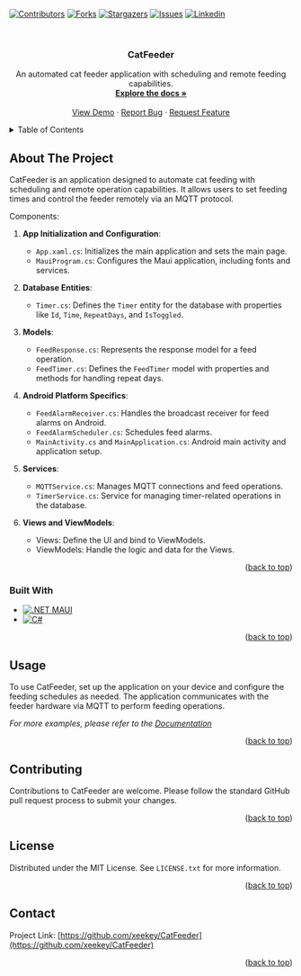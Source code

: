 <a name="readme-top"></a>
[![Contributors][contributors-shield]][contributors-url]
[![Forks][forks-shield]][forks-url]
[![Stargazers][stars-shield]][stars-url]
[![Issues][issues-shield]][issues-url]
[![Linkedin][linkedin-shield]][linkedin-url]

<!-- PROJECT LOGO -->
<br />
<div align="center">
  <!--<a href="https://github.com/xeekey/CatFeeder">
    <img src="images/logo.png" alt="Logo" width="80" height="80">
  </a> -->

<h3 align="center">CatFeeder</h3>

  <p align="center">
    An automated cat feeder application with scheduling and remote feeding capabilities.
    <br />
    <a href="https://github.com/xeekey/CatFeeder"><strong>Explore the docs »</strong></a>
    <br />
    <br />
    <a href="https://github.com/xeekey/CatFeeder">View Demo</a>
    ·
    <a href="https://github.com/xeekey/CatFeeder/issues">Report Bug</a>
    ·
    <a href="https://github.com/xeekey/CatFeeder/issues">Request Feature</a>
  </p>
</div>

<!-- TABLE OF CONTENTS -->
<details>
  <summary>Table of Contents</summary>
  <ol>
    <li>
      <a href="#about-the-project">About The Project</a>
      <ul>
        <li><a href="#built-with">Built With</a></li>
      </ul>
    </li>
    <li><a href="#usage">Usage</a></li>
    <li><a href="#contributing">Contributing</a></li>
    <li><a href="#license">License</a></li>
    <li><a href="#contact">Contact</a></li>
  </ol>
</details>

<!-- ABOUT THE PROJECT -->
## About The Project

CatFeeder is an application designed to automate cat feeding with scheduling and remote operation capabilities. It allows users to set feeding times and control the feeder remotely via an MQTT protocol.

Components:
1. **App Initialization and Configuration**:
   - `App.xaml.cs`: Initializes the main application and sets the main page.
   - `MauiProgram.cs`: Configures the Maui application, including fonts and services.

2. **Database Entities**:
   - `Timer.cs`: Defines the `Timer` entity for the database with properties like `Id`, `Time`, `RepeatDays`, and `IsToggled`.

3. **Models**:
   - `FeedResponse.cs`: Represents the response model for a feed operation.
   - `FeedTimer.cs`: Defines the `FeedTimer` model with properties and methods for handling repeat days.

4. **Android Platform Specifics**:
   - `FeedAlarmReceiver.cs`: Handles the broadcast receiver for feed alarms on Android.
   - `FeedAlarmScheduler.cs`: Schedules feed alarms.
   - `MainActivity.cs` and `MainApplication.cs`: Android main activity and application setup.

5. **Services**:
   - `MQTTService.cs`: Manages MQTT connections and feed operations.
   - `TimerService.cs`: Service for managing timer-related operations in the database.

6. **Views and ViewModels**:
   - Views: Define the UI and bind to ViewModels.
   - ViewModels: Handle the logic and data for the Views.

<p align="right">(<a href="#readme-top">back to top</a>)</p>

### Built With

* [![.NET MAUI][.NET-MAUI-shield]][.NET-MAUI-url]
* [![C#][C#-shield]][C#-url]

<p align="right">(<a href="#readme-top">back to top</a>)</p>

<!-- USAGE EXAMPLES -->
## Usage

To use CatFeeder, set up the application on your device and configure the feeding schedules as needed. The application communicates with the feeder hardware via MQTT to perform feeding operations.

_For more examples, please refer to the [Documentation](https://github.com/xeekey/CatFeeder)_

<p align="right">(<a href="#readme-top">back to top</a>)</p>

<!-- CONTRIBUTING -->
## Contributing

Contributions to CatFeeder are welcome. Please follow the standard GitHub pull request process to submit your changes.

<p align="right">(<a href="#readme-top">back to top</a>)</p>

<!-- LICENSE -->
## License

Distributed under the MIT License. See `LICENSE.txt` for more information.

<p align="right">(<a href="#readme-top">back to top</a>)</p>

<!-- CONTACT -->
## Contact
Project Link: [https://github.com/xeekey/CatFeeder](https://github.com/xeekey/CatFeeder)

<p align="right">(<a href="#readme-top">back to top</a>)</p>


<!-- MARKDOWN LINKS & IMAGES -->
<!-- https://www.markdownguide.org/basic-syntax/#reference-style-links -->
[contributors-shield]: https://img.shields.io/github/contributors/xeekey/codeparser.svg?style=for-the-badge
[contributors-url]: https://github.com/xeekey/catfeeder/graphs/contributors
[forks-shield]: https://img.shields.io/github/forks/xeekey/catfeeder.svg?style=for-the-badge
[forks-url]: https://github.com/xeekey/catfeeder/network/members
[stars-shield]: https://img.shields.io/github/stars/xeekey/catfeeder.svg?style=for-the-badge
[stars-url]: https://github.com/xeekey/codeparser/stargazers
[issues-shield]: https://img.shields.io/github/issues/xeekey/catfeeder.svg?style=for-the-badge
[issues-url]: https://github.com/xeekey/catfeeder/issues
[license-shield]: https://img.shields.io/github/license/github_username/repo_name.svg?style=for-the-badge
[license-url]: https://github.com/xeekey/catfeeder/main/LICENSE.txt
[linkedin-shield]: https://img.shields.io/badge/-LinkedIn-black.svg?style=for-the-badge&logo=linkedin&colorB=555
[linkedin-url]: https://linkedin.com/in/kasper-hjort-jæger
[product-screenshot]: images/screenshot.png
[.NET-MAUI-shield]: https://img.shields.io/badge/.NET%20MAUI-512BD4.svg?style=for-the-badge&logo=dotnet&logoColor=white
[.NET-MAUI-url]: https://dotnet.microsoft.com/en-us/apps/maui
[C#-shield]: https://img.shields.io/badge/C%23-239120.svg?style=for-the-badge&logo=c-sharp&logoColor=white
[C#-url]: https://docs.microsoft.com/en-us/dotnet/csharp/
